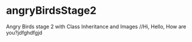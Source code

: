 # angryBirdsStage2
Angry Birds stage 2 with Class Inheritance and Images
//Hi, Hello, How are you?jdfghdfgjd